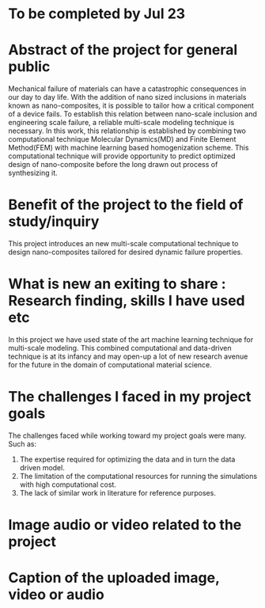 # To be completed by Jul 23
# Abstract of the project for general public

Mechanical failure of materials can have a catastrophic consequences in our day to day life. With the addition of nano sized inclusions in materials known as nano-composites, it is possible to tailor how a critical component of a device fails. To establish this relation between nano-scale inclusion and engineering scale failure, a reliable multi-scale modeling technique is necessary. In this work, this relationship is established by combining two computational technique Molecular Dynamics(MD) and Finite Element Method(FEM) with machine learning based homogenization scheme. This computational technique will provide opportunity to predict optimized design of nano-composite before the long drawn out process of synthesizing it.

# Benefit of the project to the field of study/inquiry

This project introduces an new multi-scale computational technique to design nano-composites tailored for desired dynamic failure properties.

# What is new an exiting to share : Research finding, skills I have used etc

In this project we have used state of the art machine learning technique for multi-scale modeling. This combined computational and data-driven technique is at its infancy and may open-up a lot of new research avenue for the future in the domain of computational material science. 

# The challenges I faced in my project goals

The challenges faced while working toward my project goals were many. Such as:

1. The expertise required for optimizing the data and in turn the data driven model. 
2. The limitation of the computational resources for running the simulations with high computational cost.
3. The lack of similar work in literature for reference purposes.

# Image audio or video related to the project
# Caption of the uploaded image, video or audio
